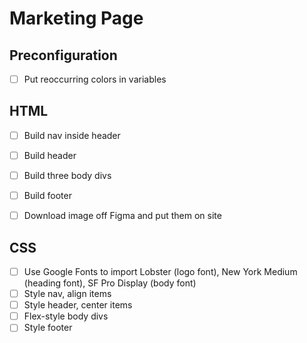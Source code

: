 # Marketing Page

## Preconfiguration
* [ ] Put reoccurring colors in variables

## HTML
* [ ] Build nav inside header
* [ ] Build header
* [ ] Build three body divs
* [ ] Build footer
* [ ] Download image off Figma and put them on site


## CSS
* [ ] Use Google Fonts to import Lobster (logo font), New York Medium (heading font), SF Pro Display (body font)
* [ ] Style nav, align items
* [ ] Style header, center items
* [ ] Flex-style body divs
* [ ] Style footer